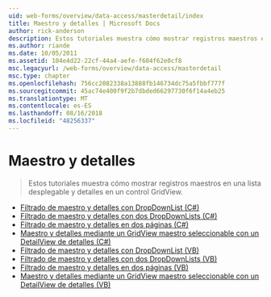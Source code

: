 ```yaml
---
uid: web-forms/overview/data-access/masterdetail/index
title: Maestro y detalles | Microsoft Docs
author: rick-anderson
description: Estos tutoriales muestra cómo mostrar registros maestros en una lista desplegable y detalles en un control GridView.
ms.author: riande
ms.date: 10/05/2011
ms.assetid: 104e4d22-22cf-44a4-aefe-f604f62e0cf8
msc.legacyurl: /web-forms/overview/data-access/masterdetail
msc.type: chapter
ms.openlocfilehash: 756cc2082338a13888fb146734dc75a5fbbf777f
ms.sourcegitcommit: 45ac74e400f9f2b7dbded66297730f6f14a4eb25
ms.translationtype: MT
ms.contentlocale: es-ES
ms.lasthandoff: 08/16/2018
ms.locfileid: "48256337"
---
```

<a name="masterdetail"></a>Maestro y detalles
====================
> Estos tutoriales muestra cómo mostrar registros maestros en una lista desplegable y detalles en un control GridView.


- [Filtrado de maestro y detalles con DropDownList (C#)](master-detail-filtering-with-a-dropdownlist-cs.md)
- [Filtrado de maestro y detalles con dos DropDownLists (C#)](master-detail-filtering-with-two-dropdownlists-cs.md)
- [Filtrado de maestro y detalles en dos páginas (C#)](master-detail-filtering-across-two-pages-cs.md)
- [Maestro y detalles mediante un GridView maestro seleccionable con un DetailView de detalles (C#)](master-detail-using-a-selectable-master-gridview-with-a-details-detailview-cs.md)
- [Filtrado de maestro y detalles con DropDownList (VB)](master-detail-filtering-with-a-dropdownlist-vb.md)
- [Filtrado de maestro y detalles con dos DropDownLists (VB)](master-detail-filtering-with-two-dropdownlists-vb.md)
- [Filtrado de maestro y detalles en dos páginas (VB)](master-detail-filtering-across-two-pages-vb.md)
- [Maestro y detalles mediante un GridView maestro seleccionable con un DetailView de detalles (VB)](master-detail-using-a-selectable-master-gridview-with-a-details-detailview-vb.md)
